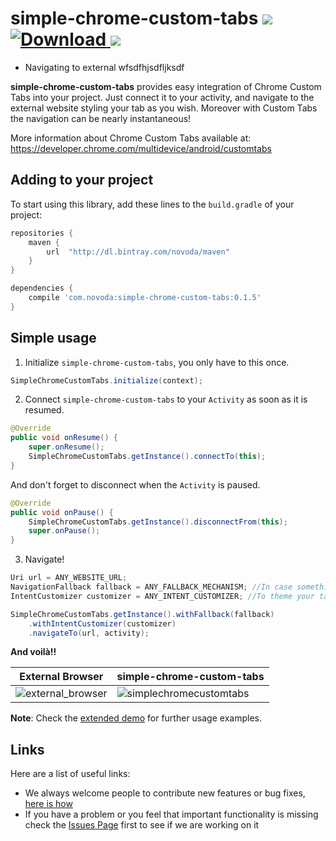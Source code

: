 # simple-chrome-custom-tabs [![](https://ci.novoda.com/buildStatus/icon?job=simple-chrome-custom-tabs)](https://ci.novoda.com/job/simple-chrome-custom-tabs/lastBuild/console) [![Download](https://api.bintray.com/packages/novoda/maven/simple-chrome-custom-tabs/images/download.svg) ](https://bintray.com/novoda/maven/simple-chrome-custom-tabs/_latestVersion) [![](https://raw.githubusercontent.com/novoda/novoda/master/assets/btn_apache_lisence.png)](LICENCE.txt)


- Navigating to external wfsdfhjsdfljksdf

**simple-chrome-custom-tabs** provides easy integration of Chrome Custom Tabs into your project.
Just connect it to your activity, and navigate to the external website styling your tab as you wish.
Moreover with Custom Tabs the navigation can be nearly instantaneous!

More information about Chrome Custom Tabs available at: https://developer.chrome.com/multidevice/android/customtabs

## Adding to your project

To start using this library, add these lines to the `build.gradle` of your project:

```groovy
repositories {
    maven {
        url  "http://dl.bintray.com/novoda/maven" 
    }
}

dependencies {
    compile 'com.novoda:simple-chrome-custom-tabs:0.1.5'
}
```    


## Simple usage

1) Initialize `simple-chrome-custom-tabs`, you only have to this once.

```java
SimpleChromeCustomTabs.initialize(context);
```

2) Connect `simple-chrome-custom-tabs` to your `Activity` as soon as it is resumed.

```java
@Override
public void onResume() {
    super.onResume();
    SimpleChromeCustomTabs.getInstance().connectTo(this);
}
```

And don't forget to disconnect when the `Activity` is paused.

```java
@Override
public void onPause() {
    SimpleChromeCustomTabs.getInstance().disconnectFrom(this);
    super.onPause();
}
```

3) Navigate!

```java
Uri url = ANY_WEBSITE_URL;
NavigationFallback fallback = ANY_FALLBACK_MECHANISM; //In case something goes wrong.
IntentCustomizer customizer = ANY_INTENT_CUSTOMIZER; //To theme your tab.

SimpleChromeCustomTabs.getInstance().withFallback(fallback)
    .withIntentCustomizer(customizer)
    .navigateTo(url, activity);
```


**And voilà!!**

External Browser | simple-chrome-custom-tabs
--- | ---
![external_browser](https://github.com/novoda/simple-chrome-custom-tabs/blob/master/art/external_browser.gif) | ![simplechromecustomtabs](https://github.com/novoda/simple-chrome-custom-tabs/blob/master/art/simplechromecustomtabs.gif)

**Note**: 
Check the [extended demo](https://github.com/novoda/simple-chrome-custom-tabs/tree/master/demo-extended) for further usage examples.

## Links

Here are a list of useful links:

 * We always welcome people to contribute new features or bug fixes, [here is how](https://github.com/novoda/novoda/blob/master/CONTRIBUTING.md)
 * If you have a problem or you feel that important functionality is missing check the [Issues Page](https://github.com/novoda/simple-chrome-custom-tabs/issues) first to see if we are working on it
